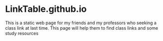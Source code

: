 # LinkTable.github.io
This is a static web page for my friends and my professors who seeking a class link at last time.  This page will help them to find class links and some study resources
